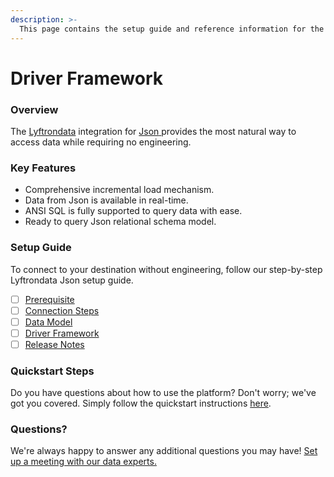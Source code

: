 ```yaml
---
description: >-
  This page contains the setup guide and reference information for the Json source connector.
---
```


# Driver Framework

### Overview

The [Lyftrondata](https://www.lyftrondata.com/) integration for [Json](https://www.lyftrondata.com/integration/json/)[ ](https://www.lyftrondata.com/integration/json/)provides the most natural way to access data while requiring no engineering.

### Key Features

* Comprehensive incremental load mechanism.
* Data from Json is available in real-time.&#x20;
* ANSI SQL is fully supported to query data with ease.
* Ready to query Json relational schema model.

### Setup Guide

To connect to your destination without engineering, follow our step-by-step Lyftrondata Json setup guide.

* [ ] [Prerequisite](../../technology-analytics/json/prerequisite.md)
* [ ] [Connection Steps](../../technology-analytics/json/connection-steps.md)
* [ ] [Data Model](../../technology-analytics/json/data-model/)
* [ ] [Driver Framework](../../technology-analytics/json/driver-framework/)
* [ ] [Release Notes](../../technology-analytics/json/release-notes.md)

### Quickstart Steps

Do you have questions about how to use the platform? Don't worry; we've got you covered. Simply follow the quickstart instructions [here](../../../quickstart-steps.md).

### Questions? <a href="#questions" id="questions"></a>

We're always happy to answer any additional questions you may have! [Set up a meeting with our data experts.](https://www.lyftrondata.com/book-a-meeting/)


